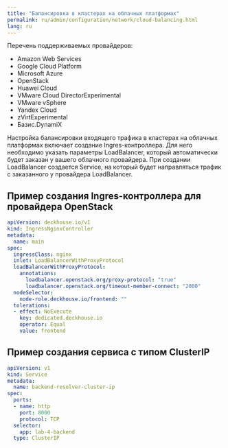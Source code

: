 ```yaml
---
title: "Балансировка в кластерах на облачных платформах"
permalink: ru/admin/configuration/network/cloud-balancing.html
lang: ru
---
```


Перечень поддерживаемых провайдеров:

* Amazon Web Services
* Google Cloud Platform
* Microsoft Azure
* OpenStack
* Huawei Cloud
* VMware Cloud DirectorExperimental
* VMware vSphere
* Yandex Cloud
* zVirtExperimental
* Базис.DynamiX

Настройка балансировки входящего трафика в кластерах на облачных платформах включает создание Ingres-контроллера.
Для него необходимо указать параметры LoadBalancer, который автоматически будет заказан у вашего облачного провайдера.
При создании LoadBalancer создается Service, на который будет направляться трафик с заказанного у провайдера LoadBalancer.

## Пример создания Ingres-контроллера для провайдера OpenStack

```yaml
apiVersion: deckhouse.io/v1
kind: IngressNginxController
metadata:
  name: main
spec:
  ingressClass: nginx
  inlet: LoadBalancerWithProxyProtocol
  loadBalancerWithProxyProtocol:
    annotations:
      loadbalancer.openstack.org/proxy-protocol: "true"
      loadbalancer.openstack.org/timeout-member-connect: "2000"
  nodeSelector:
    node-role.deckhouse.io/frontend: ""
  tolerations:
  - effect: NoExecute
    key: dedicated.deckhouse.io
    operator: Equal
    value: frontend
```

## Пример создания сервиса с типом ClusterIP

```yaml
apiVersion: v1
kind: Service
metadata:
  name: backend-resolver-cluster-ip
spec:
  ports:
  - name: http
    port: 8000
    protocol: TCP
  selector:
    app: lab-4-backend
  type: ClusterIP
```
